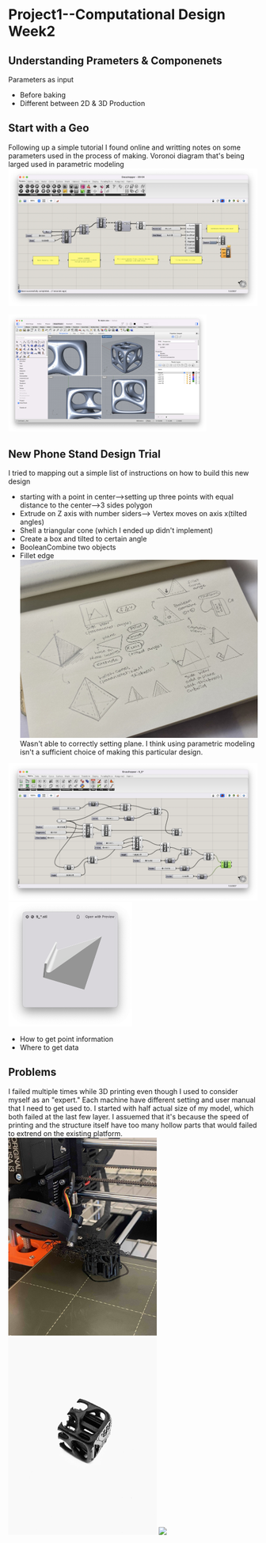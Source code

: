 # Project1--Computational Design Week2 #
## Understanding Prameters & Componenets ##
Parameters as input
- Before baking
- Different between 2D & 3D Production

## Start with a Geo ##
Following up a simple tutorial I found online and writting notes on some parameters used in the process of making. 
Voronoi diagram that's being larged used in parametric modeling 
![alt text](GrasshopperInterface9_4.png)

<img width=400 src="RhinoInterface9_4.png">

## New Phone Stand Design Trial ##
I tried to mapping out a simple list of instructions on how to build this new design 
- starting with a point in center-->setting up three points with equal distance to the center-->3 sides polygon
- Extrude on Z axis with number siders--> Vertex moves on axis x(tilted angles)
- Shell a triangular cone (which I ended up didn't implement)
- Create a box and tilted to certain angle
- BooleanCombine two objects
- Fillet edge
 ![alt text](sketchgh.jpg)  
 Wasn't able to correctly setting plane.
I think using parametric modeling isn't a sufficient choice of making this particular design.
 
<img width=650 src="stand9_6.png"> <img width=250 src="newstand.png">  

- How to get point information
- Where to get data 
## Problems ##
I failed multiple times while 3D printing even though I used to consider myself as an "expert." Each machine have different setting and user manual that I need to get used to. I started with half actual size of my model, which both failed at the last few layer. I assuemed that it's because the speed of printing and the structure itself have too many hollow parts that would failed to extrend on the existing platform.   
<img width=300 src="failprint.jpg"> <img width=300 src="faildetail.jpg"> <img width=300 src="placeholder.jpg">
